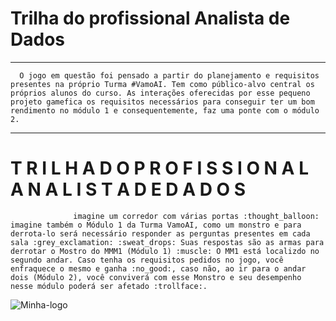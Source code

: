 # Trilha do profissional Analista de Dados 
---
      O jogo em questão foi pensado a partir do planejamento e requisitos presentes na próprio Turma #VamoAI. Tem como público-alvo central os próprios alunos do curso. As interações oferecidas por esse pequeno projeto gamefica os requisitos necessários para conseguir ter um bom rendimento no módulo 1 e consequentemente, faz uma ponte com o módulo 2.
---
# T R I L H A  D O  P R O F I S S I O N A L  A N A L I S T A  D E  D A D O S

                  imagine um corredor com várias portas :thought_balloon: imagine também o Módulo 1 da Turma VamoAI, como um monstro e para derrota-lo será necessário responder as perguntas presentes em cada sala :grey_exclamation: :sweat_drops: Suas respostas são as armas para derrotar o Mostro do MMM1 (Módulo 1) :muscle: O MM1 está localizdo no segundo andar. Caso tenha os requisitos pedidos no jogo, você enfraquece o mesmo e ganha :no_good:, caso não, ao ir para o andar dois (Módulo 2), você conviverá com esse Monstro e seu desempenho nesse módulo poderá ser afetado :trollface:. 

![Minha-logo](https://github.com/Natalia-oli/imagens/blob/master/Legal%20Ilustrado%20Games%20Infogr%C3%A1fico.gif)








